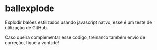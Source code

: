# ballexplode

Explodir balões estilizados usando javascript nativo, esse é um teste de utilização de GitHub.

Caso queira complementar esse codigo, treinando também envio de correção, fique a vontade!